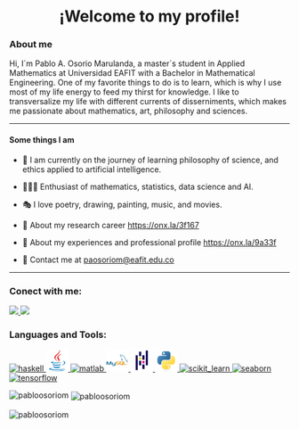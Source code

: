 <h1 align="center">¡Welcome to my profile!</h1>

<h3 aling="left">About me</h3>
Hi, I´m Pablo A. Osorio Marulanda, a master´s student in Applied Mathematics at Universidad EAFIT with a Bachelor in Mathematical Engineering. One of my favorite things to do is to learn, which is why I use most of my life energy to feed my thirst for knowledge. I like to transversalize my life with different currents of disserniments, which makes me passionate about mathematics, art, philosophy and sciences. 

------------


<h4 aling="left">Some things I am </h4> 

- 🏺 I am currently on the journey of learning philosophy of science, and ethics applied to artificial intelligence. 

- 👨🏻‍💻 Enthusiast of mathematics, statistics, data science and AI.

- 🎭 I love poetry, drawing, painting, music, and movies.

- 🔬 About my research career https://onx.la/3f167

- 🧐 About my experiences and professional profile  https://onx.la/9a33f

- 📯 Contact me at paosoriom@eafit.edu.co 

------------


<h3 align="left">Conect with me: </h3>
<p align="left"><a href="https://www.linkedin.com/in/pablo-alberto-osorio-marulanda-a21bb11b0/">
  <img src="https://raw.githubusercontent.com/rahuldkjain/github-profile-readme-generator/master/src/images/icons/Social/linked-in-alt.svg" width="30" /> </a> <a href="https://www.researchgate.net/profile/Pablo_Osorio5"> <img src="https://upload.wikimedia.org/wikipedia/commons/5/5e/ResearchGate_icon_SVG.svg" width="30" />
</a> 

<h3 align="left">Languages and Tools:</h3>
<p align="left"> <a href="https://www.haskell.org/" target="_blank" rel="noreferrer"> <img src="https://upload.wikimedia.org/wikipedia/commons/1/1c/Haskell-Logo.svg" alt="haskell" width="40" height="40"/> </a> <a href="https://www.java.com" target="_blank" rel="noreferrer"> <img src="https://raw.githubusercontent.com/devicons/devicon/master/icons/java/java-original.svg" alt="java" width="40" height="40"/> </a> <a href="https://www.mathworks.com/" target="_blank" rel="noreferrer"> <img src="https://upload.wikimedia.org/wikipedia/commons/2/21/Matlab_Logo.png" alt="matlab" width="40" height="40"/> </a> <a href="https://www.mysql.com/" target="_blank" rel="noreferrer"> <img src="https://raw.githubusercontent.com/devicons/devicon/master/icons/mysql/mysql-original-wordmark.svg" alt="mysql" width="40" height="40"/> </a> <a href="https://pandas.pydata.org/" target="_blank" rel="noreferrer"> <img src="https://raw.githubusercontent.com/devicons/devicon/2ae2a900d2f041da66e950e4d48052658d850630/icons/pandas/pandas-original.svg" alt="pandas" width="40" height="40"/> </a> <a href="https://www.python.org" target="_blank" rel="noreferrer"> <img src="https://raw.githubusercontent.com/devicons/devicon/master/icons/python/python-original.svg" alt="python" width="40" height="40"/> </a> <a href="https://scikit-learn.org/" target="_blank" rel="noreferrer"> <img src="https://upload.wikimedia.org/wikipedia/commons/0/05/Scikit_learn_logo_small.svg" alt="scikit_learn" width="40" height="40"/> </a> <a href="https://seaborn.pydata.org/" target="_blank" rel="noreferrer"> <img src="https://seaborn.pydata.org/_images/logo-mark-lightbg.svg" alt="seaborn" width="40" height="40"/> </a> <a href="https://www.tensorflow.org" target="_blank" rel="noreferrer"> <img src="https://www.vectorlogo.zone/logos/tensorflow/tensorflow-icon.svg" alt="tensorflow" width="40" height="40"/> </a> </p>

<p><img align="left" src="https://github-readme-stats.vercel.app/api/top-langs?username=pabloosoriom&show_icons=true&locale=en&layout=compact" alt="pabloosoriom" /></p>

<p>&nbsp;<img align="center" src="https://github-readme-stats.vercel.app/api?username=pabloosoriom&show_icons=true&locale=en" alt="pabloosoriom" /></p>

<p><img align="center" src="https://github-readme-streak-stats.herokuapp.com/?user=pabloosoriom&" alt="pabloosoriom" /></p>
